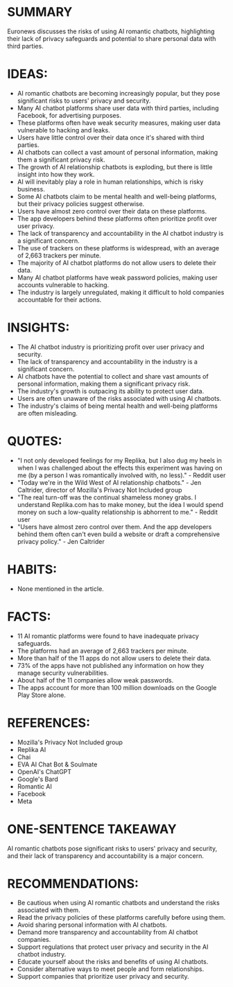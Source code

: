 # SUMMARY
Euronews discusses the risks of using AI romantic chatbots, highlighting their lack of privacy safeguards and potential to share personal data with third parties.

# IDEAS:
* AI romantic chatbots are becoming increasingly popular, but they pose significant risks to users' privacy and security.
* Many AI chatbot platforms share user data with third parties, including Facebook, for advertising purposes.
* These platforms often have weak security measures, making user data vulnerable to hacking and leaks.
* Users have little control over their data once it's shared with third parties.
* AI chatbots can collect a vast amount of personal information, making them a significant privacy risk.
* The growth of AI relationship chatbots is exploding, but there is little insight into how they work.
* AI will inevitably play a role in human relationships, which is risky business.
* Some AI chatbots claim to be mental health and well-being platforms, but their privacy policies suggest otherwise.
* Users have almost zero control over their data on these platforms.
* The app developers behind these platforms often prioritize profit over user privacy.
* The lack of transparency and accountability in the AI chatbot industry is a significant concern.
* The use of trackers on these platforms is widespread, with an average of 2,663 trackers per minute.
* The majority of AI chatbot platforms do not allow users to delete their data.
* Many AI chatbot platforms have weak password policies, making user accounts vulnerable to hacking.
* The industry is largely unregulated, making it difficult to hold companies accountable for their actions.

# INSIGHTS:
* The AI chatbot industry is prioritizing profit over user privacy and security.
* The lack of transparency and accountability in the industry is a significant concern.
* AI chatbots have the potential to collect and share vast amounts of personal information, making them a significant privacy risk.
* The industry's growth is outpacing its ability to protect user data.
* Users are often unaware of the risks associated with using AI chatbots.
* The industry's claims of being mental health and well-being platforms are often misleading.

# QUOTES:
* "I not only developed feelings for my Replika, but I also dug my heels in when I was challenged about the effects this experiment was having on me (by a person I was romantically involved with, no less)." - Reddit user
* "Today we're in the Wild West of AI relationship chatbots." - Jen Caltrider, director of Mozilla's Privacy Not Included group
* "The real turn-off was the continual shameless money grabs. I understand Replika.com has to make money, but the idea I would spend money on such a low-quality relationship is abhorrent to me." - Reddit user
* "Users have almost zero control over them. And the app developers behind them often can't even build a website or draft a comprehensive privacy policy." - Jen Caltrider

# HABITS:
* None mentioned in the article.

# FACTS:
* 11 AI romantic platforms were found to have inadequate privacy safeguards.
* The platforms had an average of 2,663 trackers per minute.
* More than half of the 11 apps do not allow users to delete their data.
* 73% of the apps have not published any information on how they manage security vulnerabilities.
* About half of the 11 companies allow weak passwords.
* The apps account for more than 100 million downloads on the Google Play Store alone.

# REFERENCES:
* Mozilla's Privacy Not Included group
* Replika AI
* Chai
* EVA AI Chat Bot & Soulmate
* OpenAI's ChatGPT
* Google's Bard
* Romantic AI
* Facebook
* Meta

# ONE-SENTENCE TAKEAWAY
AI romantic chatbots pose significant risks to users' privacy and security, and their lack of transparency and accountability is a major concern.

# RECOMMENDATIONS:
* Be cautious when using AI romantic chatbots and understand the risks associated with them.
* Read the privacy policies of these platforms carefully before using them.
* Avoid sharing personal information with AI chatbots.
* Demand more transparency and accountability from AI chatbot companies.
* Support regulations that protect user privacy and security in the AI chatbot industry.
* Educate yourself about the risks and benefits of using AI chatbots.
* Consider alternative ways to meet people and form relationships.
* Support companies that prioritize user privacy and security.
